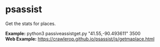# psassist
Get the stats for places.

**Example:** python3 passiveassistget.py "41.55,-90.493611" 3500  
**Web Example:** https://crawlerop.github.io/psassist/js/getmaplace.html
